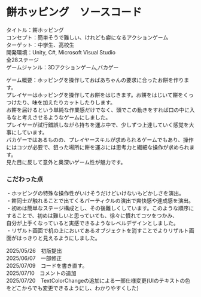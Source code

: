 # 餅ホッピング　ソースコード
タイトル：餅ホッピング<br>
コンセプト：簡単そうで難しい、けれども癖になるアクションゲーム<br>
ターゲット：中学生、高校生<br>
開発環境：Unity, C#, Microsoft Visual Studio<br>
全28ステージ<br>
ゲームジャンル：3Dアクションゲーム,バカゲー<br>

ゲーム概要：ホッピングを操作しておばあちゃんの要求に合ったお餅を作ります。<br>
プレイヤーはホッピングを操作してお餅をはじきます。お餅をはじいて餅をくっつけたり、味を加えたりカットしたりします。<br>
お餅を届けるという単純な作業感だけでなく、頭でこの動きをすれば口の中に入るなと考えさせるようなゲームにしました。<br>
プレイヤーが試行錯誤しながら持ちを運ぶ中で、少しずつ上達していく感覚を大事にしています。<br>
バカゲーではあるものの、プレイヤースキルが求められるゲームでもあり、操作にはコツが必要で、狙った場所に餅を運ぶには思考力と繊細な操作が求められます。<br>
見た目に反して意外と奥深いゲーム性が魅力です。<br>

### こだわった点

・ホッピングの特殊な操作性がいけそうだけどいけないもどかしさを演出。<br>
・餅同士が触れることで出てくるパーティクルの演出で爽快感や達成感を演出。<br>
・初めは簡単なステージ構成とし、その後難しくしています。このような順序にすることで、初めは難しいと思っていても、徐々に慣れてコツをつかみ、<br>
自分が上手くなっていると実感できるようなレベルデザインとしました。<br>
・リザルト画面で机の上においてあるオブジェクトを消すことでよりリザルト画面がはっきりと見えるようにしました。<br>

2025/05/26　初版提出<br>
2025/06/07　一部修正<br>
2025/07/09　コードを書き直す。<br>
2025/07/10　コメントの追加<br>
2025/07/20　TextColorChangeの追加による一部仕様変更(UIのテキストの色をどこからでも変更できるようにし、わかりやすくした)<br>
